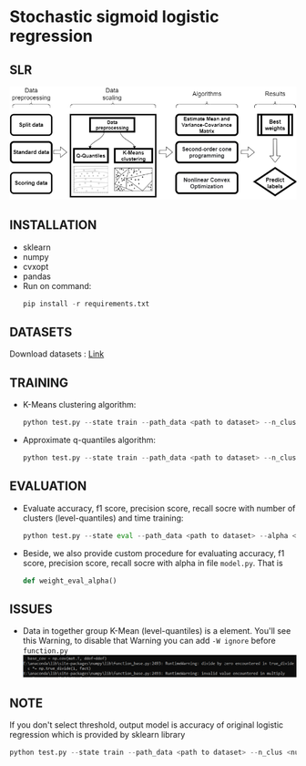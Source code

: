 # Stochastic sigmoid logistic regression

## SLR
![Architecture](./src/image.png)

## INSTALLATION
- sklearn 
- numpy  
- cvxopt
- pandas
- Run on command:
    ```python
    pip install -r requirements.txt
## DATASETS
Download datasets : [Link](https://drive.google.com/file/d/1vlF2FGzOncIt8bJS5Zh6WonkyHtBzDIv/view?usp=sharing)

## TRAINING
- K-Means clustering algorithm:
    ```python
    python test.py --state train --path_data <path to dataset> --n_clus <number of cluters> --alpha <alpha> --option Kmean --threshold <not default>
- Approximate q-quantiles algorithm:
    ```python
    python test.py --state train --path_data <path to dataset> --n_clus <number of cluters> --alpha <alpha> --option Quantile --threshold <not default>

## EVALUATION
- Evaluate accuracy, f1 score, precision score, recall socre with number of clusters (level-quantiles) and time training:
    ```python
    python test.py --state eval --path_data <path to dataset> --alpha <alpha> --min_iters <start iter> --max_iters <end iter>
- Beside, we also provide custom procedure for evaluating accuracy, f1 score, precision score, recall socre with alpha in file `model.py`. That is 
    ```python
    def weight_eval_alpha() 

## ISSUES
- Data in together group K-Mean (level-quantiles) is a element. You'll see this Warning, to disable that Warning you can add `-W ignore` before `function.py`  
    ![Architecture](./src/image2.png)


## NOTE
If you don't select threshold, output model is accuracy of original logistic regression which is provided by sklearn library
```python
python test.py --state train --path_data <path to dataset> --n_clus <number of cluters> --alpha <alpha> --option Kmean(or Quantile) 

